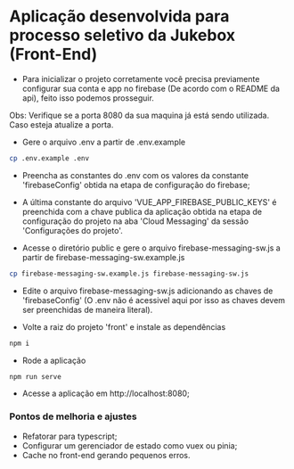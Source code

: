 # Aplicação desenvolvida para processo seletivo da Jukebox (Front-End)

* Para inicializar o projeto corretamente você precisa previamente configurar sua conta e app no firebase (De acordo com o README da api), feito isso podemos prosseguir.

Obs: Verifique se a porta 8080 da sua maquina já está sendo utilizada. Caso esteja atualize a porta.

- Gere o arquivo .env a partir de .env.example

```bash
cp .env.example .env
```

- Preencha as constantes do .env com os valores da constante 'firebaseConfig' obtida na etapa de configuração do firebase;
- A última constante do arquivo 'VUE_APP_FIREBASE_PUBLIC_KEYS' é preenchida com a chave publica da aplicação obtida na etapa de configuração do projeto na aba 'Cloud Messaging' da sessão 'Configurações do projeto'.

- Acesse o diretório public e gere o arquivo firebase-messaging-sw.js a partir de firebase-messaging-sw.example.js

```bash
cp firebase-messaging-sw.example.js firebase-messaging-sw.js
```

- Edite o arquivo firebase-messaging-sw.js adicionando as chaves de 'firebaseConfig' (O .env não é acessivel aqui por isso as chaves devem ser preenchidas de maneira literal).

- Volte a raiz do projeto 'front' e instale as dependências

```bash
npm i
```

- Rode a aplicação

```bash
npm run serve
```

- Acesse a aplicação em http://localhost:8080;

### Pontos de melhoria e ajustes

- Refatorar para typescript;
- Configurar um gerenciador de estado como vuex ou pinia;
- Cache no front-end gerando pequenos erros.
